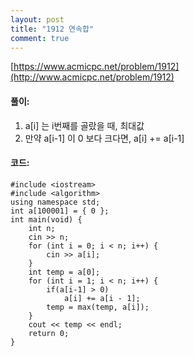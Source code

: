 ```yaml
---
layout: post
title: "1912 연속합"
comment: true
---
```

[https://www.acmicpc.net/problem/1912](http://www.acmicpc.net/problem/1912)

#### **풀이:**
1. a[i] 는 i번째를 골랐을 때, 최대값
2. 만약 a[i-1] 이 0 보다 크다면, a[i] += a[i-1]

#### **코드:**

```
#include <iostream>
#include <algorithm>
using namespace std;
int a[100001] = { 0 };
int main(void) {
	int n;
	cin >> n;
	for (int i = 0; i < n; i++) {
		cin >> a[i];
	}
	int temp = a[0];
	for (int i = 1; i < n; i++) {
		if(a[i-1] > 0)
			a[i] += a[i - 1];
		temp = max(temp, a[i]);
	}
	cout << temp << endl;
	return 0;
}
```

